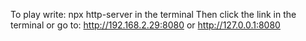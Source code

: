 To play write: npx http-server in the terminal 
Then click the link in the terminal or go to: http://192.168.2.29:8080 or http://127.0.0.1:8080
